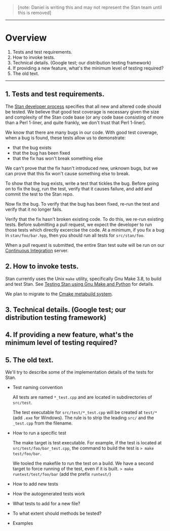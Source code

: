 > [note: Daniel is writing this and may not represent the Stan team until this is removed]

***

# Overview
1. Tests and test requirements.
2. How to invoke tests.
3. Technical details. (Google test; our distribution testing framework)
4. If providing a new feature, what's the minimum level of testing required?
5. The old text.

***

## 1. Tests and test requirements.

The [Stan developer process](https://github.com/stan-dev/stan/wiki/Developer-Process#new-and-altered-code-is-tested) specifies that all new and altered code should be tested.  We believe that good test coverage is necessary given the size and complexity of the Stan code base (or any code base consisting of more than a Perl 1-liner, and quite frankly, we don't trust that Perl 1-liner). 

We know that there are many bugs in our code.  With good test coverage, when a bug is found, these tests allow us to demonstrate:
 - that the bug exists
 - that the bug has been fixed
 - that the fix has won't break something else
   
We can't prove that the fix hasn't introduced new, unknown bugs, but we can prove that this fix won't cause something else to break.

To show that the bug exists, write a test that tickles the bug.  Before going on to fix the bug, run the test, verify that it causes failure, and add and commit the test to the Stan repo.

Now fix the bug.  To verify that the bug has been fixed, re-run the test and verify that it no longer fails.

Verify that the fix hasn't broken existing code.  To do this, we re-run existing tests.  Before submitting a pull request, we expect the developer to run those tests which directly excercise the code.  At a minimum, if you fix a bug in `stan/foo/bar.hpp`, then you should run all tests for `src/stan/foo`.

When a pull request is submitted, the entire Stan test suite will be run on our [Continuous Integration](https://github.com/stan-dev/stan/wiki/Continuous-Integration) server.




## 2. How to invoke tests.

Stan currently uses the Unix `make` utility, specifically Gnu Make 3.8, to build and test Stan.  See [Testing Stan using Gnu Make and Python](https://github.com/stan-dev/stan/wiki/Testing-Stan-using-Gnu-Make-and-Python) for details.

We plan to migrate to the [Cmake metabuild system](https://github.com/stan-dev/stan/wiki/Building-Stan-with-CMake).



  


## 3. Technical details. (Google test; our distribution testing framework)
## 4. If providing a new feature, what's the minimum level of testing required?
## 5. The old text.
We'll try to describe some of the implementation details of the tests for Stan.

- Test naming convention
    
    All tests are named `*_test.cpp` and are located in subdirectories of `src/test`.
    
    The test executable for `src/test/*_test.cpp` will be created at `test/*` (add `.exe` for Windows). The rule is to strip the leading `src/` and the `_test.cpp` from the filename.
    
- How to run a specific test
    
    The make target is test executable. For example, if the test is located at `src/test/foo/bar_test.cpp`, the command to build the test is ```> make test/foo/bar```.
    
    We tooled the makefile to run the test on a build. We have a second target to force running of the test, even if it is built. 
    ```> make runtest/test/foo/bar```
    (add the prefix `runtest/`)
    
    
- How to add new tests
- How the autogenerated tests work
- What tests to add for a new file?
- To what extent should methods be tested?
- Examples



